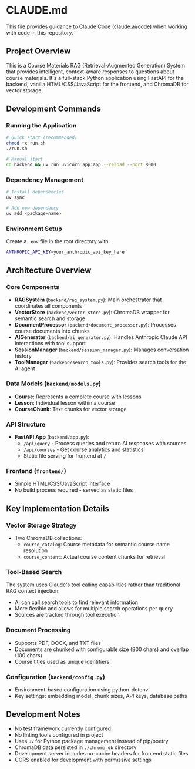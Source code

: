 # CLAUDE.md

This file provides guidance to Claude Code (claude.ai/code) when working with code in this repository.

## Project Overview

This is a Course Materials RAG (Retrieval-Augmented Generation) System that provides intelligent, context-aware responses to questions about course materials. It's a full-stack Python application using FastAPI for the backend, vanilla HTML/CSS/JavaScript for the frontend, and ChromaDB for vector storage.

## Development Commands

### Running the Application
```bash
# Quick start (recommended)
chmod +x run.sh
./run.sh

# Manual start
cd backend && uv run uvicorn app:app --reload --port 8000
```

### Dependency Management
```bash
# Install dependencies
uv sync

# Add new dependency
uv add <package-name>
```

### Environment Setup
Create a `.env` file in the root directory with:
```bash
ANTHROPIC_API_KEY=your_anthropic_api_key_here
```

## Architecture Overview

### Core Components
- **RAGSystem** (`backend/rag_system.py`): Main orchestrator that coordinates all components
- **VectorStore** (`backend/vector_store.py`): ChromaDB wrapper for semantic search and storage  
- **DocumentProcessor** (`backend/document_processor.py`): Processes course documents into chunks
- **AIGenerator** (`backend/ai_generator.py`): Handles Anthropic Claude API interactions with tool support
- **SessionManager** (`backend/session_manager.py`): Manages conversation history
- **ToolManager** (`backend/search_tools.py`): Provides search tools for the AI agent

### Data Models (`backend/models.py`)
- **Course**: Represents a complete course with lessons
- **Lesson**: Individual lesson within a course
- **CourseChunk**: Text chunks for vector storage

### API Structure
- **FastAPI App** (`backend/app.py`): 
  - `/api/query` - Process queries and return AI responses with sources
  - `/api/courses` - Get course analytics and statistics
  - Static file serving for frontend at `/`

### Frontend (`frontend/`)
- Simple HTML/CSS/JavaScript interface
- No build process required - served as static files

## Key Implementation Details

### Vector Storage Strategy
- Two ChromaDB collections:
  - `course_catalog`: Course metadata for semantic course name resolution
  - `course_content`: Actual course content chunks for retrieval

### Tool-Based Search
The system uses Claude's tool calling capabilities rather than traditional RAG context injection:
- AI can call search tools to find relevant information
- More flexible and allows for multiple search operations per query
- Sources are tracked through tool execution

### Document Processing
- Supports PDF, DOCX, and TXT files
- Documents are chunked with configurable size (800 chars) and overlap (100 chars)
- Course titles used as unique identifiers

### Configuration (`backend/config.py`)
- Environment-based configuration using python-dotenv
- Key settings: embedding model, chunk sizes, API keys, database paths

## Development Notes

- No test framework currently configured
- No linting tools configured in project
- Uses `uv` for Python package management instead of pip/poetry
- ChromaDB data persisted in `./chroma_db` directory
- Development server includes no-cache headers for frontend static files
- CORS enabled for development with permissive settings